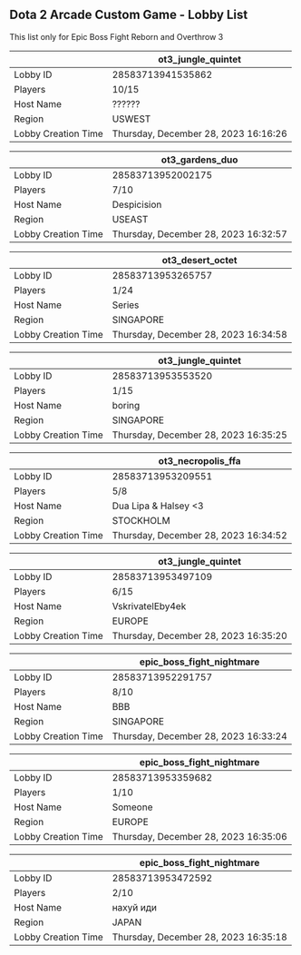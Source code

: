## Dota 2 Arcade Custom Game - Lobby List

This list only for Epic Boss Fight Reborn and Overthrow 3

|  | ot3_jungle_quintet |
| ------ | ------ |
| Lobby ID | 28583713941535862 |
| Players | 10/15 |
| Host Name | ?????? |
| Region | USWEST |
| Lobby Creation Time | Thursday, December 28, 2023 16:16:26 |


|  | ot3_gardens_duo |
| ------ | ------ |
| Lobby ID | 28583713952002175 |
| Players | 7/10 |
| Host Name | Despicision |
| Region | USEAST |
| Lobby Creation Time | Thursday, December 28, 2023 16:32:57 |


|  | ot3_desert_octet |
| ------ | ------ |
| Lobby ID | 28583713953265757 |
| Players | 1/24 |
| Host Name | Series |
| Region | SINGAPORE |
| Lobby Creation Time | Thursday, December 28, 2023 16:34:58 |


|  | ot3_jungle_quintet |
| ------ | ------ |
| Lobby ID | 28583713953553520 |
| Players | 1/15 |
| Host Name | boring |
| Region | SINGAPORE |
| Lobby Creation Time | Thursday, December 28, 2023 16:35:25 |


|  | ot3_necropolis_ffa |
| ------ | ------ |
| Lobby ID | 28583713953209551 |
| Players | 5/8 |
| Host Name | Dua Lipa & Halsey <3 |
| Region | STOCKHOLM |
| Lobby Creation Time | Thursday, December 28, 2023 16:34:52 |


|  | ot3_jungle_quintet |
| ------ | ------ |
| Lobby ID | 28583713953497109 |
| Players | 6/15 |
| Host Name | VskrivatelEby4ek |
| Region | EUROPE |
| Lobby Creation Time | Thursday, December 28, 2023 16:35:20 |


|  | epic_boss_fight_nightmare |
| ------ | ------ |
| Lobby ID | 28583713952291757 |
| Players | 8/10 |
| Host Name | BBB |
| Region | SINGAPORE |
| Lobby Creation Time | Thursday, December 28, 2023 16:33:24 |


|  | epic_boss_fight_nightmare |
| ------ | ------ |
| Lobby ID | 28583713953359682 |
| Players | 1/10 |
| Host Name | Someone |
| Region | EUROPE |
| Lobby Creation Time | Thursday, December 28, 2023 16:35:06 |


|  | epic_boss_fight_nightmare |
| ------ | ------ |
| Lobby ID | 28583713953472592 |
| Players | 2/10 |
| Host Name | нахуй иди |
| Region | JAPAN |
| Lobby Creation Time | Thursday, December 28, 2023 16:35:18 |


